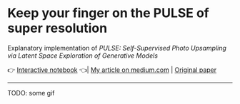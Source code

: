 # Keep your finger on the PULSE of super resolution
Explanatory implementation of _PULSE: Self-Supervised Photo Upsampling via Latent Space Exploration of Generative Models_

👉 [Interactive notebook](https://github.com/kainoj/keep-pulse/blob/master/pulse.ipynb) 👈|
[My article on medium.com](todo) |
[Original paper](https://openaccess.thecvf.com/content_CVPR_2020/papers/Menon_PULSE_Self-Supervised_Photo_Upsampling_via_Latent_Space_Exploration_of_Generative_CVPR_2020_paper.pdf)

---
TODO: some gif
